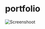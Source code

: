 # portfolio
 
![Screenshoot](https://user-images.githubusercontent.com/107828537/220488932-deed3a2a-0c7c-41fd-8756-45f8dff0f937.png)
